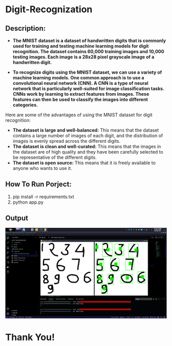 # Digit-Recognization

## **Description:**
* **The MNIST dataset is a dataset of handwritten digits that is commonly used for training and testing machine learning models for digit recognition. The dataset contains 60,000 training images and 10,000 testing images. Each image is a 28x28 pixel grayscale image of a handwritten digit.**

* **To recognize digits using the MNIST dataset, we can use a variety of machine learning models. One common approach is to use a convolutional neural network (CNN). A CNN is a type of neural network that is particularly well-suited for image classification tasks. CNNs work by learning to extract features from images. These features can then be used to classify the images into different categories.**

Here are some of the advantages of using the MNIST dataset for digit recognition:

* **The dataset is large and well-balanced:** This means that the dataset contains a large number of images of each digit, and the distribution of images is evenly spread across the different digits.
* **The dataset is clean and well-curated:** This means that the images in the dataset are of high quality and they have been carefully selected to be representative of the different digits.
* **The dataset is open source:** This means that it is freely available to anyone who wants to use it.

## How To Run Porject:
1. pip install -r requirements.txt
2. python app.py

## Output
![Output](https://github.com/Ahmad10Raza/Digit-Recognization/blob/master/HDR.png)

# Thank You!
